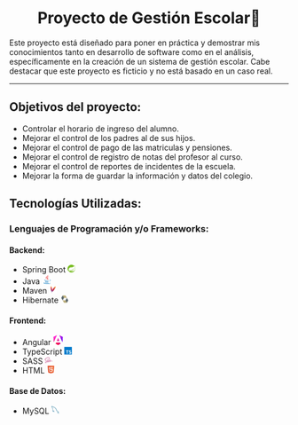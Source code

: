 <h1 align="center">Proyecto de Gestión Escolar🏫</h1>
Este proyecto está diseñado para poner en práctica y demostrar mis conocimientos tanto en desarrollo de software como en el análisis, específicamente en la creación de un sistema de gestión escolar. Cabe destacar que este proyecto es ficticio y no está basado en un caso real.

___
<h2>Objetivos del proyecto:</h2>

  - Controlar el horario de ingreso del alumno.
  - Mejorar el control de los padres al de sus hijos.
  - Mejorar el control de pago de las matriculas y pensiones.
  - Mejorar el control de registro de notas del profesor al curso.
  - Mejorar el control de reportes de incidentes de la escuela.
  - Mejorar la forma de guardar la información y datos del colegio.

<h2>Tecnologías Utilizadas:</h2>
<h3>Lenguajes de Programación y/o Frameworks:</h3>
<h4>Backend:</h4>

  - Spring Boot <img src="https://github.com/devicons/devicon/blob/master/icons/spring/spring-original.svg" title="SPRING" alt="SPRING" width="14" height="14">&nbsp;
  - Java <img src="https://github.com/devicons/devicon/blob/master/icons/java/java-original.svg" title="JAVA" alt="JAVA" width="18" height="18">&nbsp;
  - Maven <img src="https://github.com/devicons/devicon/blob/6910f0503efdd315c8f9b858234310c06e04d9c0/icons/maven/maven-original.svg?plain=1" title="JAVA" alt="JAVA" width="14" height="14">&nbsp;
  - Hibernate <img src="https://github.com/devicons/devicon/blob/master/icons/hibernate/hibernate-original.svg" title="JAVA" alt="JAVA" width="14" height="14">&nbsp;

<h4>Frontend:</h4>

  - Angular <img src="https://github.com/devicons/devicon/blob/master/icons/angular/angular-original.svg" title="Angular" alt="Angular" width="18" height="18">&nbsp;
  - TypeScript <img src="https://github.com/devicons/devicon/blob/master/icons/typescript/typescript-original.svg" title="TS" alt="TS" width="14" height="14">&nbsp;
  - SASS <img src="https://github.com/devicons/devicon/blob/master/icons/sass/sass-original.svg" title="JAVA" alt="JAVA" width="14" height="14">&nbsp;
  - HTML <img src="https://github.com/devicons/devicon/blob/master/icons/html5/html5-original.svg" title="HTML5" alt="HTML" width="14" height="14">&nbsp;
  
<h4>Base de Datos:</h4>

  - MySQL <img src="https://github.com/devicons/devicon/blob/master/icons/mysql/mysql-original.svg" title="MYSQL" alt="MYSQL" width="14" height="14">&nbsp;
